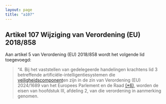 ```yaml
---
layout: page
title: "a107"
---
```


## Artikel 107 Wijziging van Verordening (EU) 2018/858

Aan artikel 5 van Verordening (EU) 2018/858 wordt het volgende lid toegevoegd:
> “4. Bij het vaststellen van gedelegeerde handelingen krachtens lid 3 betreffende artificiële-intelligentiesystemen die [veiligheidscomponent](a3.md#^veiligheidscomponent)en zijn in de zin van Verordening (EU) 2024/1689 van het Europees Parlement en de Raad [(\*6)](#ntr*6-L_202401689NL.000101-E0063), worden de eisen van hoofdstuk III, afdeling 2, van die verordening in aanmerking genomen.